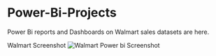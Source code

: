 # Power-Bi-Projects
Power Bi reports and Dashboards on Walmart sales datasets are here.

Walmart Screenshot
![Walmart Power bi Screenshot]()
